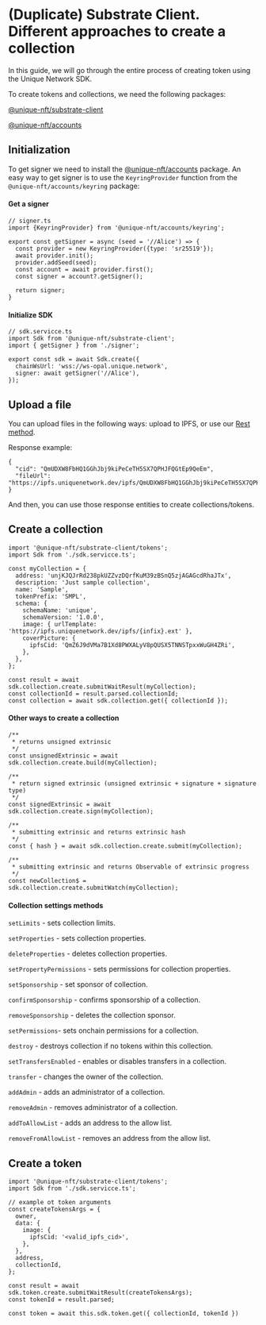 # (Duplicate) Substrate Client. Different approaches to create a collection

In this guide, we will go through the entire process of creating token using the Unique Network SDK.

To create tokens and collections, we need the following packages:

[@unique-nft/substrate-client](https://www.npmjs.com/package/@unique-nft/substrate-client)

[@unique-nft/accounts](https://www.npmjs.com/package/@unique-nft/accounts)


## Initialization

To get signer we need to install the [@unique-nft/accounts](https://www.npmjs.com/package/@unique-nft/accounts) package. 
An easy way to get signer is to use the `KeyringProvider` function from the `@unique-nft/accounts/keyring` package:

#### Get a signer

```typescript:no-line-numbers
// signer.ts
import {KeyringProvider} from '@unique-nft/accounts/keyring';

export const getSigner = async (seed = '//Alice') => {
  const provider = new KeyringProvider({type: 'sr25519'});
  await provider.init();
  provider.addSeed(seed);
  const account = await provider.first();
  const signer = account?.getSigner();

  return signer;
}
```

#### Initialize SDK

```typescript:no-line-numbers
// sdk.servicce.ts
import Sdk from '@unique-nft/substrate-client';
import { getSigner } from './signer';

export const sdk = await Sdk.create({
  chainWsUrl: 'wss://ws-opal.unique.network',
  signer: await getSigner('//Alice'),
});
```

## Upload a file

You can upload files in the following ways: upload to IPFS, or use our [Rest method](https://rest.opal.uniquenetwork.dev/swagger/#/ipfs/IpfsController_uploadFile).

Response example:

```json:no-line-numbers
{
  "cid": "QmUDXW8FbHQ1GGhJbj9kiPeCeTH5SX7QPHJFQGtEp9QeEm",
  "fileUrl": "https://ipfs.uniquenetwork.dev/ipfs/QmUDXW8FbHQ1GGhJbj9kiPeCeTH5SX7QPHJFQGtEp9QeEm"
}
```

And then, you can use those response entities to create collections/tokens.

## Create a collection

```typescript:no-line-numbers
import '@unique-nft/substrate-client/tokens';
import Sdk from './sdk.servicce.ts';

const myCollection = {
  address: 'unjKJQJrRd238pkUZZvzDQrfKuM39zBSnQ5zjAGAGcdRhaJTx',
  description: 'Just sample collection',
  name: 'Sample',
  tokenPrefix: 'SMPL',
  schema: {
    schemaName: 'unique',
    schemaVersion: '1.0.0',
    image: { urlTemplate: 'https://ipfs.uniquenetwork.dev/ipfs/{infix}.ext' },
    coverPicture: {
      ipfsCid: 'QmZ6J9dVMa7B1Xd8PWXALyV8pQUSX5TNNSTpxxWuGH4ZRi',
    },
  },
};

const result = await sdk.collection.create.submitWaitResult(myCollection);
const collectionId = result.parsed.collectionId;
const collection = await sdk.collection.get({ collectionId });
```

#### Other ways to create a collection

```typescript:no-line-numbers
/**
 * returns unsigned extrinsic
 */
const unsignedExtrinsic = await sdk.collection.create.build(myCollection);

/**
 * return signed extrinsic (unsigned extrinsic + signature + signature type)
 */
const signedExtrinsic = await sdk.collection.create.sign(myCollection);

/**
 * submitting extrinsic and returns extrinsic hash
 */
const { hash } = await sdk.collection.create.submit(myCollection);

/**
 * submitting extrinsic and returns Observable of extrinsic progress
 */
const newCollection$ = sdk.collection.create.submitWatch(myCollection);
```

#### Collection settings methods

`setLimits` - sets collection limits.

`setProperties` - sets collection properties.

`deleteProperties` - deletes collection properties. 

`setPropertyPermissions` - sets permissions for collection properties. 

`setSponsorship` - set sponsor of collection.

`confirmSponsorship` - confirms sponsorship of a collection.

`removeSponsorship` - deletes the collection sponsor. 

`setPermissions`- sets onchain permissions for a collection.

`destroy` - destroys collection if no tokens within this collection.

`setTransfersEnabled` - enables or disables transfers in a collection.

`transfer` - changes the owner of the collection.

`addAdmin` - adds an administrator of a collection.

`removeAdmin` - removes administrator of a collection.

`addToAllowList` - adds an address to the allow list. 

`removeFromAllowList` - removes an address from the allow list.

## Create a token

```typescript:no-line-numbers
import '@unique-nft/substrate-client/tokens';
import Sdk from './sdk.servicce.ts';

// example ot token arguments
const createTokensArgs = {
  owner,
  data: {
    image: {
      ipfsCid: '<valid_ipfs_cid>',
    },
  },
  address,
  collectionId,
};

const result = await sdk.token.create.submitWaitResult(createTokensArgs);
const tokenId = result.parsed;

const token = await this.sdk.token.get({ collectionId, tokenId })
```
